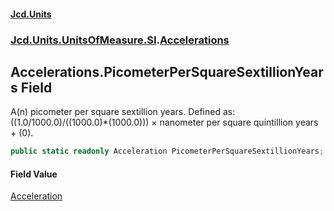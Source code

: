 #### [Jcd.Units](index.md 'index')
### [Jcd.Units.UnitsOfMeasure.SI](Jcd.Units.UnitsOfMeasure.SI.md 'Jcd.Units.UnitsOfMeasure.SI').[Accelerations](Accelerations.md 'Jcd.Units.UnitsOfMeasure.SI.Accelerations')

## Accelerations.PicometerPerSquareSextillionYears Field

A(n) picometer per square sextillion years. Defined as: ((1.0/1000.0)/((1000.0)*(1000.0))) × nanometer per square quintillion years + (0).

```csharp
public static readonly Acceleration PicometerPerSquareSextillionYears;
```

#### Field Value
[Acceleration](Acceleration.md 'Jcd.Units.UnitTypes.Acceleration')